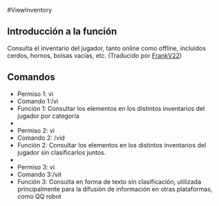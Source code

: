#ViewInventory
## Introducción a la función
Consulta el inventario del jugador, tanto online como offline, incluidos cerdos, hornos, bolsas vacías, etc. (Traducido por [FrankV22](https://github.com/itsFrankV22))
## Comandos

- Permiso 1: vi
- Comando 1:/vi
- Función 1: Consultar los elementos en los distintos inventarios del jugador por categoría
-
- Permiso 2: vi
- Comando 2: /vid
- Función 2: Consultar los elementos en los distintos inventarios del jugador sin clasificarlos juntos.
-
- Permiso 3: vi
- Comando 3:/vit
- Función 3: Consulta en forma de texto sin clasificación, utilizada principalmente para la difusión de información en otras plataformas, como QQ robot
